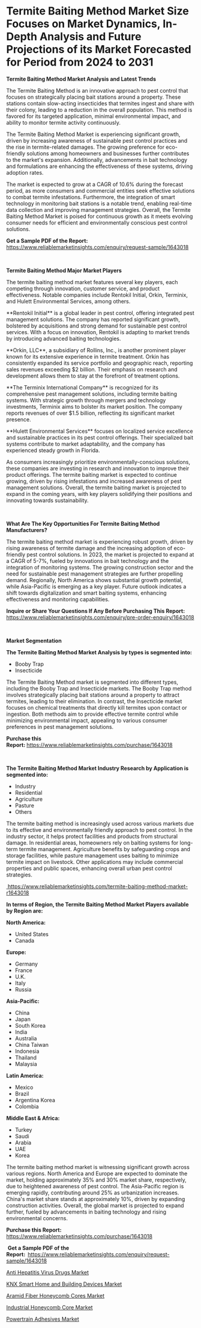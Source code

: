 <p><h1>Termite Baiting Method Market Size Focuses on Market Dynamics, In-Depth Analysis and Future Projections of its Market Forecasted for Period from 2024 to 2031</h1></p><p><strong>Termite Baiting Method Market Analysis and Latest Trends</strong></p>
<p><p>The Termite Baiting Method is an innovative approach to pest control that focuses on strategically placing bait stations around a property. These stations contain slow-acting insecticides that termites ingest and share with their colony, leading to a reduction in the overall population. This method is favored for its targeted application, minimal environmental impact, and ability to monitor termite activity continuously.</p><p>The Termite Baiting Method Market is experiencing significant growth, driven by increasing awareness of sustainable pest control practices and the rise in termite-related damages. The growing preference for eco-friendly solutions among homeowners and businesses further contributes to the market's expansion. Additionally, advancements in bait technology and formulations are enhancing the effectiveness of these systems, driving adoption rates.</p><p>The market is expected to grow at a CAGR of 10.6% during the forecast period, as more consumers and commercial entities seek effective solutions to combat termite infestations. Furthermore, the integration of smart technology in monitoring bait stations is a notable trend, enabling real-time data collection and improving management strategies. Overall, the Termite Baiting Method Market is poised for continuous growth as it meets evolving consumer needs for efficient and environmentally conscious pest control solutions.</p></p>
<p><strong>Get a Sample PDF of the Report:&nbsp;</strong> <a href="https://www.reliablemarketinsights.com/enquiry/request-sample/1643018?utm_campaign=1731&utm_medium=2&utm_source=Github&utm_content=ia&utm_term=23102024&utm_id=termite-baiting-method">https://www.reliablemarketinsights.com/enquiry/request-sample/1643018</a></p>
<p>&nbsp;</p>
<p><strong>Termite Baiting Method Major Market Players</strong></p>
<p><p>The termite baiting method market features several key players, each competing through innovation, customer service, and product effectiveness. Notable companies include Rentokil Initial, Orkin, Terminix, and Hulett Environmental Services, among others.</p><p>**Rentokil Initial** is a global leader in pest control, offering integrated pest management solutions. The company has reported significant growth, bolstered by acquisitions and strong demand for sustainable pest control services. With a focus on innovation, Rentokil is adapting to market trends by introducing advanced baiting technologies.</p><p>**Orkin, LLC**, a subsidiary of Rollins, Inc., is another prominent player known for its extensive experience in termite treatment. Orkin has consistently expanded its service portfolio and geographic reach, reporting sales revenues exceeding $2 billion. Their emphasis on research and development allows them to stay at the forefront of treatment options.</p><p>**The Terminix International Company** is recognized for its comprehensive pest management solutions, including termite baiting systems. With strategic growth through mergers and technology investments, Terminix aims to bolster its market position. The company reports revenues of over $1.5 billion, reflecting its significant market presence.</p><p>**Hulett Environmental Services** focuses on localized service excellence and sustainable practices in its pest control offerings. Their specialized bait systems contribute to market adaptability, and the company has experienced steady growth in Florida.</p><p>As consumers increasingly prioritize environmentally-conscious solutions, these companies are investing in research and innovation to improve their product offerings. The termite baiting market is expected to continue growing, driven by rising infestations and increased awareness of pest management solutions. Overall, the termite baiting market is projected to expand in the coming years, with key players solidifying their positions and innovating towards sustainability.</p></p>
<p>&nbsp;</p>
<p><strong>What Are The Key Opportunities For Termite Baiting Method Manufacturers?</strong></p>
<p><p>The termite baiting method market is experiencing robust growth, driven by rising awareness of termite damage and the increasing adoption of eco-friendly pest control solutions. In 2023, the market is projected to expand at a CAGR of 5-7%, fueled by innovations in bait technology and the integration of monitoring systems. The growing construction sector and the need for sustainable pest management strategies are further propelling demand. Regionally, North America shows substantial growth potential, while Asia-Pacific is emerging as a key player. Future outlook indicates a shift towards digitalization and smart baiting systems, enhancing effectiveness and monitoring capabilities.</p></p>
<p><strong>Inquire or Share Your Questions If Any Before Purchasing This Report:</strong> <a href="https://www.reliablemarketinsights.com/enquiry/pre-order-enquiry/1643018?utm_campaign=1731&utm_medium=2&utm_source=Github&utm_content=ia&utm_term=23102024&utm_id=termite-baiting-method">https://www.reliablemarketinsights.com/enquiry/pre-order-enquiry/1643018</a></p>
<p>&nbsp;</p>
<p><strong>Market Segmentation</strong></p>
<p><strong>The Termite Baiting Method Market Analysis by types is segmented into:</strong></p>
<p><ul><li>Booby Trap</li><li>Insecticide</li></ul></p>
<p><p>The Termite Baiting Method market is segmented into different types, including the Booby Trap and Insecticide markets. The Booby Trap method involves strategically placing bait stations around a property to attract termites, leading to their elimination. In contrast, the Insecticide market focuses on chemical treatments that directly kill termites upon contact or ingestion. Both methods aim to provide effective termite control while minimizing environmental impact, appealing to various consumer preferences in pest management solutions.</p></p>
<p><strong>Purchase this Report:&nbsp;</strong><a href="https://www.reliablemarketinsights.com/purchase/1643018?utm_campaign=1731&utm_medium=2&utm_source=Github&utm_content=ia&utm_term=23102024&utm_id=termite-baiting-method">https://www.reliablemarketinsights.com/purchase/1643018</a></p>
<p>&nbsp;</p>
<p><strong>The Termite Baiting Method Market Industry Research by Application is segmented into:</strong></p>
<p><ul><li>Industry</li><li>Residential</li><li>Agriculture</li><li>Pasture</li><li>Others</li></ul></p>
<p><p>The termite baiting method is increasingly used across various markets due to its effective and environmentally friendly approach to pest control. In the industry sector, it helps protect facilities and products from structural damage. In residential areas, homeowners rely on baiting systems for long-term termite management. Agriculture benefits by safeguarding crops and storage facilities, while pasture management uses baiting to minimize termite impact on livestock. Other applications may include commercial properties and public spaces, enhancing overall urban pest control strategies.</p></p>
<p><a href="https://www.reliablemarketinsights.com/termite-baiting-method-market-r1643018?utm_campaign=1731&utm_medium=2&utm_source=Github&utm_content=ia&utm_term=23102024&utm_id=termite-baiting-method">&nbsp;https://www.reliablemarketinsights.com/termite-baiting-method-market-r1643018</a></p>
<p><strong>In terms of Region, the Termite Baiting Method Market Players available by Region are:</strong></p>
<p>
    <p> <strong> North America: </strong>
        <ul>
            <li>United States</li>
            <li>Canada</li>
        </ul>
        </p> 
    <p> <strong> Europe: </strong>
        <ul>
            <li>Germany</li>
            <li>France</li>
            <li>U.K.</li>
            <li>Italy</li>
            <li>Russia</li>
        </ul>
        </p> 
    <p> <strong> Asia-Pacific: </strong>
        <ul>
            <li>China</li>
            <li>Japan</li>
            <li>South Korea</li>
            <li>India</li>
            <li>Australia</li>
            <li>China Taiwan</li>
            <li>Indonesia</li>
            <li>Thailand</li>
            <li>Malaysia</li>
        </ul>
        </p> 
    <p> <strong> Latin America: </strong>
        <ul>
            <li>Mexico</li>
            <li>Brazil</li>
            <li>Argentina Korea</li>
            <li>Colombia</li>
        </ul>
        </p> 
    <p> <strong> Middle East & Africa: </strong>
        <ul>
            <li>Turkey</li>
            <li>Saudi</li>
            <li>Arabia</li>
            <li>UAE</li>
            <li>Korea</li>
        </ul>
    </p>
    </p>
<p><p>The termite baiting method market is witnessing significant growth across various regions. North America and Europe are expected to dominate the market, holding approximately 35% and 30% market share, respectively, due to heightened awareness of pest control. The Asia-Pacific region is emerging rapidly, contributing around 25% as urbanization increases. China's market share stands at approximately 10%, driven by expanding construction activities. Overall, the global market is projected to expand further, fueled by advancements in baiting technology and rising environmental concerns.</p></p>
<p><strong>Purchase this Report: </strong><a href="https://www.reliablemarketinsights.com/purchase/1643018?utm_campaign=1731&utm_medium=2&utm_source=Github&utm_content=ia&utm_term=23102024&utm_id=termite-baiting-method">https://www.reliablemarketinsights.com/purchase/1643018</a></p>
<p>&nbsp;<strong>Get a Sample PDF of the Report:&nbsp;&nbsp;</strong><a href="https://www.reliablemarketinsights.com/enquiry/request-sample/1643018?utm_campaign=1731&utm_medium=2&utm_source=Github&utm_content=ia&utm_term=23102024&utm_id=termite-baiting-method">https://www.reliablemarketinsights.com/enquiry/request-sample/1643018</a></p>
<p><strong></strong></p>
<p><p><a href="https://www.linkedin.com/pulse/anti-hepatitis-virus-drugs-momentum-charting-88-cagr-path-2024-2031-ssnrc?utm_campaign=1731&utm_medium=2&utm_source=Github&utm_content=ia&utm_term=23102024&utm_id=termite-baiting-method">Anti Hepatitis Virus Drugs Market</a></p><p><a href="https://www.linkedin.com/pulse/exploring-knx-smart-home-building-devices-market-strategic-insights-jvwec?utm_campaign=1731&utm_medium=2&utm_source=Github&utm_content=ia&utm_term=23102024&utm_id=termite-baiting-method">KNX Smart Home and Building Devices Market</a></p><p><a href="https://www.linkedin.com/pulse/aramid-fiber-honeycomb-cores-market-size-share-trends-qadpc?utm_campaign=1731&utm_medium=2&utm_source=Github&utm_content=ia&utm_term=23102024&utm_id=termite-baiting-method">Aramid Fiber Honeycomb Cores Market</a></p><p><a href="https://www.linkedin.com/pulse/top-trends-transforming-industrial-honeycomb-core-market-2024-2wdtc?utm_campaign=1731&utm_medium=2&utm_source=Github&utm_content=ia&utm_term=23102024&utm_id=termite-baiting-method">Industrial Honeycomb Core Market</a></p><p><a href="https://github.com/MarilynDouglas476/Market-Research-Report-List-1/blob/main/powertrain-adhesives-market.md?utm_campaign=1731&utm_medium=2&utm_source=Github&utm_content=ia&utm_term=23102024&utm_id=termite-baiting-method">Powertrain Adhesives Market</a></p></p>